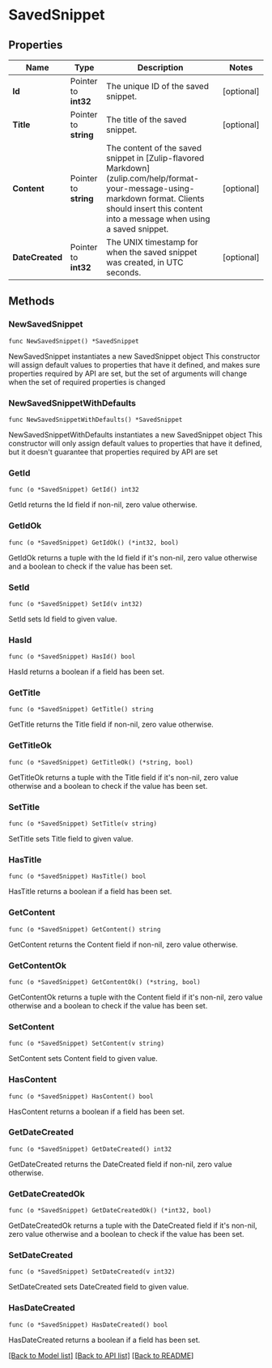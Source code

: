 # SavedSnippet

## Properties

Name | Type | Description | Notes
------------ | ------------- | ------------- | -------------
**Id** | Pointer to **int32** | The unique ID of the saved snippet.  | [optional] 
**Title** | Pointer to **string** | The title of the saved snippet.  | [optional] 
**Content** | Pointer to **string** | The content of the saved snippet in [Zulip-flavored Markdown](zulip.com/help/format-your-message-using-markdown format.  Clients should insert this content into a message when using a saved snippet.  | [optional] 
**DateCreated** | Pointer to **int32** | The UNIX timestamp for when the saved snippet was created, in UTC seconds.  | [optional] 

## Methods

### NewSavedSnippet

`func NewSavedSnippet() *SavedSnippet`

NewSavedSnippet instantiates a new SavedSnippet object
This constructor will assign default values to properties that have it defined,
and makes sure properties required by API are set, but the set of arguments
will change when the set of required properties is changed

### NewSavedSnippetWithDefaults

`func NewSavedSnippetWithDefaults() *SavedSnippet`

NewSavedSnippetWithDefaults instantiates a new SavedSnippet object
This constructor will only assign default values to properties that have it defined,
but it doesn't guarantee that properties required by API are set

### GetId

`func (o *SavedSnippet) GetId() int32`

GetId returns the Id field if non-nil, zero value otherwise.

### GetIdOk

`func (o *SavedSnippet) GetIdOk() (*int32, bool)`

GetIdOk returns a tuple with the Id field if it's non-nil, zero value otherwise
and a boolean to check if the value has been set.

### SetId

`func (o *SavedSnippet) SetId(v int32)`

SetId sets Id field to given value.

### HasId

`func (o *SavedSnippet) HasId() bool`

HasId returns a boolean if a field has been set.

### GetTitle

`func (o *SavedSnippet) GetTitle() string`

GetTitle returns the Title field if non-nil, zero value otherwise.

### GetTitleOk

`func (o *SavedSnippet) GetTitleOk() (*string, bool)`

GetTitleOk returns a tuple with the Title field if it's non-nil, zero value otherwise
and a boolean to check if the value has been set.

### SetTitle

`func (o *SavedSnippet) SetTitle(v string)`

SetTitle sets Title field to given value.

### HasTitle

`func (o *SavedSnippet) HasTitle() bool`

HasTitle returns a boolean if a field has been set.

### GetContent

`func (o *SavedSnippet) GetContent() string`

GetContent returns the Content field if non-nil, zero value otherwise.

### GetContentOk

`func (o *SavedSnippet) GetContentOk() (*string, bool)`

GetContentOk returns a tuple with the Content field if it's non-nil, zero value otherwise
and a boolean to check if the value has been set.

### SetContent

`func (o *SavedSnippet) SetContent(v string)`

SetContent sets Content field to given value.

### HasContent

`func (o *SavedSnippet) HasContent() bool`

HasContent returns a boolean if a field has been set.

### GetDateCreated

`func (o *SavedSnippet) GetDateCreated() int32`

GetDateCreated returns the DateCreated field if non-nil, zero value otherwise.

### GetDateCreatedOk

`func (o *SavedSnippet) GetDateCreatedOk() (*int32, bool)`

GetDateCreatedOk returns a tuple with the DateCreated field if it's non-nil, zero value otherwise
and a boolean to check if the value has been set.

### SetDateCreated

`func (o *SavedSnippet) SetDateCreated(v int32)`

SetDateCreated sets DateCreated field to given value.

### HasDateCreated

`func (o *SavedSnippet) HasDateCreated() bool`

HasDateCreated returns a boolean if a field has been set.


[[Back to Model list]](../README.md#documentation-for-models) [[Back to API list]](../README.md#documentation-for-api-endpoints) [[Back to README]](../README.md)


